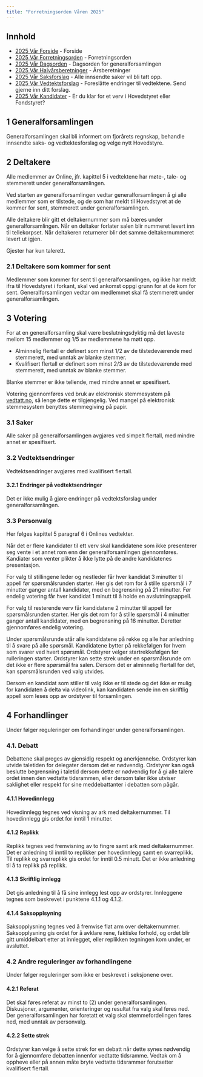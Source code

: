```yaml
---
title: "Forretningsorden Våren 2025"
---
```


## Innhold

- [2025 Vår Forside](https://wiki.online.ntnu.no/generalforsamlinger/2025-v) - Forside
- [2025 Vår Forretningsorden](https://wiki.online.ntnu.no/generalforsamlinger/2025-v/forretningsorden) - Forretningsorden
- [2025 Vår Dagsorden](https://wiki.online.ntnu.no/generalforsamlinger/2025-v/dagsorden) - Dagsorden for generalforsamlingen
- [2025 Vår Halvårsberetninger](https://wiki.online.ntnu.no/generalforsamlinger/2025-v/aarsberetninger) - Årsberetninger
- [2025 Vår Saksforslag](https://wiki.online.ntnu.no/generalforsamlinger/2025-v/saksforslag) - Alle innsendte saker vil bli tatt opp.
- [2025 Vår Vedtektsforslag](https://wiki.online.ntnu.no/generalforsamlinger/2025-v/vedtekstforslag) - Foreslåtte endringer til vedtektene. Send gjerne inn ditt forslag.
- [2025 Vår Kandidater](https://wiki.online.ntnu.no/generalforsamlinger/2025-v/valg) - Er du klar for et verv i Hovedstyret eller Fondstyret?

## 1 Generalforsamlingen

Generalforsamlingen skal bli informert om fjorårets regnskap, behandle innsendte saks- og vedtektesforslag og velge nytt Hovedstyre.

## 2 Deltakere

Alle medlemmer av Online, jfr. kapittel 5 i vedtektene har møte-, tale- og stemmerett under generalforsamlingen.

Ved starten av generalforsamlingen vedtar generalforsamlingen å gi alle medlemmer som er tilstede, og de som har meldt til Hovedstyret at de kommer for sent, stemmerett under generalforsamlingen.

Alle deltakere blir gitt et deltakernummer som må bæres under generalforsamlingen. Når en deltaker forlater salen blir nummeret levert inn til tellekorpset. Når deltakeren returnerer blir det samme deltakernummeret levert ut igjen.

Gjester har kun talerett.

### 2.1 Deltakere som kommer for sent

Medlemmer som kommer for sent til generalforsamlingen, og ikke har meldt ifra til Hovedstyret i forkant, skal ved ankomst oppgi grunn for at de kom for sent. Generalforsamlingen vedtar om medlemmet skal få stemmerett under generalforsamlingen.

## 3 Votering

For at en generalforsamling skal være beslutningsdyktig må det laveste mellom 15 medlemmer og 1/5 av medlemmene ha møtt opp.

- Alminnelig flertall er definert som minst 1/2 av de tilstedeværende med stemmerett, med unntak av blanke stemmer.
- Kvalifisert flertall er definert som minst 2/3 av de tilstedeværende med stemmerett, med unntak av blanke stemmer.

Blanke stemmer er ikke tellende, med mindre annet er spesifisert.

Votering gjennomføres ved bruk av elektronisk stemmesystem på [vedtatt.no](https://vedtatt.no/), så lenge dette er tilgjengelig. Ved mangel på elektronisk stemmesystem benyttes stemmegiving på papir.

### 3.1 Saker

Alle saker på generalforsamlingen avgjøres ved simpelt flertall, med mindre annet er spesifisert.

### 3.2 Vedtektsendringer

Vedtektsendringer avgjøres med kvalifisert flertall.

#### 3.2.1 Endringer på vedtektsendringer

Det er ikke mulig å gjøre endringer på vedtektsforslag under generalforsamlingen.

### 3.3 Personvalg

Her følges kapittel 5 paragraf 6 i Onlines vedtekter.

Når det er flere kandidater til ett verv skal kandidatene som ikke presenterer seg vente i et annet rom enn der generalforsamlingen gjennomføres. Kandiater som venter plikter å ikke lytte på de andre kandidatenes presentasjon.

For valg til stillingene leder og nestleder får hver kandidat 3 minutter til appell før spørsmålsrunden starter. Her gis det rom for å stille spørsmål i 7 minutter ganger antall kandidater, med en begrensning på 21 minutter. Før endelig votering får hver kandidat 1 minutt til å holde en avslutningsappell.

For valg til resterende verv får kandidatene 2 minutter til appell før spørsmålsrunden starter. Her gis det rom for å stille spørsmål i 4 minutter ganger antall kandidater, med en begrensning på 16 minutter. Deretter gjennomføres endelig votering.

Under spørsmålsrunde står alle kandidatene på rekke og alle har anledning til å svare på alle spørsmål. Kandidatene bytter på rekkefølgen for hvem som svarer ved hvert spørsmål. Ordstyrer velger startrekkefølgen før rulleringen starter. Ordstyrer kan sette strek under en spørsmålsrunde om det ikke er flere spørsmål fra salen. Dersom det er alminnelig flertall for det, kan spørsmålsrunden ved valg utvides.

Dersom en kandidat som stiller til valg ikke er til stede og det ikke er mulig for kandidaten å delta via videolink, kan kandidaten sende inn en skriftlig appell som leses opp av ordstyrer til forsamlingen.

## 4 Forhandlinger

Under følger reguleringer om forhandlinger under generalforsamlingen.

### 4.1. Debatt

Debattene skal preges av gjensidig respekt og anerkjennelse. Ordstyrer kan utvide taletiden for delegater dersom det er nødvendig. Ordstyrer kan også beslutte begrensning i taletid dersom dette er nødvendig for å gi alle talere ordet innen den vedtatte tidsrammen, eller dersom taler ikke utviser saklighet eller respekt for sine meddebattanter i debatten som pågår.

#### 4.1.1 Hovedinnlegg

Hovedinnlegg tegnes ved visning av ark med deltakernummer. Til hovedinnlegg gis ordet for inntil 1 minutter.

#### 4.1.2 Replikk

Replikk tegnes ved fremvisning av to fingre samt ark med deltakernummer. Det er anledning til inntil to replikker per hovedinnlegg samt en svarreplikk. Til replikk og svarreplikk gis ordet for inntil 0.5 minutt. Det er ikke anledning til å ta replikk på replikk.

#### 4.1.3 Skriftlig innlegg

Det gis anledning til å få sine innlegg lest opp av ordstyrer. Innleggene tegnes som beskrevet i punktene 4.1.1 og 4.1.2.

#### 4.1.4 Saksopplsyning

Saksopplysning tegnes ved å fremvise flat arm over deltakernummer. Saksopplysning gis ordet for å avklare rene, faktiske forhold, og ordet blir gitt umiddelbart etter at innlegget, eller replikken tegningen kom under, er avsluttet.

### 4.2 Andre reguleringer av forhandlingene

Under følger reguleringer som ikke er beskrevet i seksjonene over.

#### 4.2.1 Referat

Det skal føres referat av minst to (2) under generalforsamlingen. Diskusjoner, argumenter, orienteringer og resultat fra valg skal føres ned. Der generalforsamlingen har foretatt et valg skal stemmefordelingen føres ned, med unntak av personvalg.

#### 4.2.2 Sette strek

Ordstyrer kan velge å sette strek for en debatt når dette synes nødvendig for å gjennomføre debatten innenfor vedtatte tidsramme. Vedtak om å oppheve eller på annen måte bryte vedtatte tidsrammer forutsetter kvalifisert flertall.
